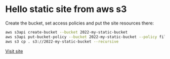 # Hello static site from aws s3

Create the bucket, set access policies and put the site resources there:

```bash
aws s3api create-bucket --bucket 2022-my-static-bucket
aws s3api put-bucket-policy --bucket 2022-my-static-bucket --policy file://s3-bucket-policy.json
aws s3 cp . s3://2022-my-static-bucket --recursive
```

[Visit site](https://2022-my-static-bucket.s3.amazonaws.com/index.html)
